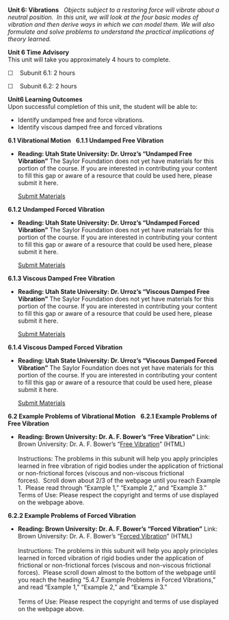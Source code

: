 **Unit 6: Vibrations** <span id="6"></span> 
*Objects subject to a restoring force will vibrate about a neutral
position.  In this unit, we will look at the four basic modes of
vibration and then derive ways in which we can model them. We will also
formulate and solve problems to understand the practical implications of
theory learned.*

**Unit 6 Time Advisory**  
This unit will take you approximately 4 hours to complete.  
  
 ☐    Subunit 6.1: 2 hours  
  
 ☐    Subunit 6.2: 2 hours

**Unit6 Learning Outcomes**  
Upon successful completion of this unit, the student will be able to:  
  
-   Identify undamped free and force vibrations.
-   Identify viscous damped free and forced vibrations

**6.1 Vibrational Motion** <span id="6.1"></span> 
**6.1.1 Undamped Free Vibration** <span id="6.1.1"></span> 
-   **Reading: Utah State University: Dr. Urroz’s “Undamped Free
    Vibration”**
    The Saylor Foundation does not yet have materials for this portion
    of the course. If you are interested in contributing your content to
    fill this gap or aware of a resource that could be used here, please
    submit it here.

    [Submit Materials](/contribute/)

**6.1.2 Undamped Forced Vibration** <span id="6.1.2"></span> 
-   **Reading: Utah State University: Dr. Urroz’s “Undamped Forced
    Vibration”**
    The Saylor Foundation does not yet have materials for this portion
    of the course. If you are interested in contributing your content to
    fill this gap or aware of a resource that could be used here, please
    submit it here.

    [Submit Materials](/contribute/)

**6.1.3 Viscous Damped Free Vibration** <span id="6.1.3"></span> 
-   **Reading: Utah State University: Dr. Urroz’s “Viscous Damped Free
    Vibration”**
    The Saylor Foundation does not yet have materials for this portion
    of the course. If you are interested in contributing your content to
    fill this gap or aware of a resource that could be used here, please
    submit it here.

    [Submit Materials](/contribute/)

**6.1.4 Viscous Damped Forced Vibration** <span id="6.1.4"></span> 
-   **Reading: Utah State University: Dr. Urroz’s “Viscous Damped Forced
    Vibration”**
    The Saylor Foundation does not yet have materials for this portion
    of the course. If you are interested in contributing your content to
    fill this gap or aware of a resource that could be used here, please
    submit it here.

    [Submit Materials](/contribute/)

**6.2 Example Problems of Vibrational Motion** <span id="6.2"></span> 
**6.2.1 Example Problems of Free Vibration** <span id="6.2.1"></span> 
-   **Reading: Brown University: Dr. A. F. Bower’s “Free Vibration”**
    Link: Brown University: Dr. A. F. Bower’s “[Free
    Vibration](http://www.brown.edu/Departments/Engineering/Courses/En4/Notes/vibrations_free_undamped/vibrations_free_undamped.htm)”
    (HTML)  
        
     Instructions: The problems in this subunit will help you apply
    principles learned in free vibration of rigid bodies under the
    application of frictional or non-frictional forces (viscous and
    non-viscous frictional forces).  Scroll down about 2/3 of the
    webpage until you reach Example 1.  Please read through “Example 1,”
    “Example 2,” and “Example 3.”  
     Terms of Use: Please respect the copyright and terms of use
    displayed on the webpage above.

**6.2.2 Example Problems of Forced Vibration** <span id="6.2.2"></span> 
-   **Reading: Brown University: Dr. A. F. Bower’s “Forced Vibration”**
    Link: Brown University: Dr. A. F. Bower’s “[Forced
    Vibration](http://www.brown.edu/Departments/Engineering/Courses/En4/Notes/vibrations_forced/vibrations_forced.htm)”
    (HTML)  
        
     Instructions: The problems in this subunit will help you apply
    principles learned in forced vibration of rigid bodies under the
    application of frictional or non-frictional forces (viscous and
    non-viscous frictional forces).  Please scroll down almost to the
    bottom of the webpage until you reach the heading “5.4.7 Example
    Problems in Forced Vibrations,” and read “Example 1,” “Example 2,”
    and “Example 3.”  
        
     Terms of Use: Please respect the copyright and terms of use
    displayed on the webpage above.



